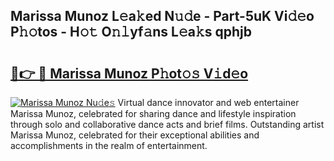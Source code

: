 ## Marissa Munoz L𝚎a𝚔ed N𝚞𝚍e - Part-5uK Vi𝚍𝚎o P𝚑𝚘tos - H𝚘𝚝 O𝚗𝚕yf𝚊ns L𝚎a𝚔s qphjb

# <h2><a href="http://kf9elr.oniu.top/?m=Marissa+Munoz">🔗👉 🔴 Marissa Munoz P𝚑ot𝚘𝚜 V𝚒d𝚎o</a></h2>

[![Marissa Munoz Nu𝚍e𝚜](https://i.imgur.com/0qMVB7G.gif)](http://kf9elr.oniu.top/?m=Marissa+Munoz)
Virtual dance innovator and web entertainer Marissa Munoz, celebrated for sharing dance and lifestyle inspiration through solo and collaborative dance acts and brief films. Outstanding artist Marissa Munoz, celebrated for their exceptional abilities and accomplishments in the realm of entertainment.  
